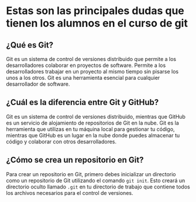 # Estas son las principales dudas que tienen los alumnos en el curso de git

## ¿Qué es Git?

Git es un sistema de control de versiones distribuido que permite a los desarrolladores colaborar en proyectos de software. Permite a los desarrolladores trabajar en un proyecto al mismo tiempo sin pisarse los unos a los otros. Git es una herramienta esencial para cualquier desarrollador de software.

## ¿Cuál es la diferencia entre Git y GitHub?

Git es un sistema de control de versiones distribuido, mientras que GitHub es un servicio de alojamiento de repositorios de Git en la nube. Git es la herramienta que utilizas en tu máquina local para gestionar tu código, mientras que GitHub es un lugar en la nube donde puedes almacenar tu código y colaborar con otros desarrolladores.

## ¿Cómo se crea un repositorio en Git?

Para crear un repositorio en Git, primero debes inicializar un directorio como un repositorio de Git utilizando el comando `git init`. Esto creará un directorio oculto llamado `.git` en tu directorio de trabajo que contiene todos los archivos necesarios para el control de versiones.